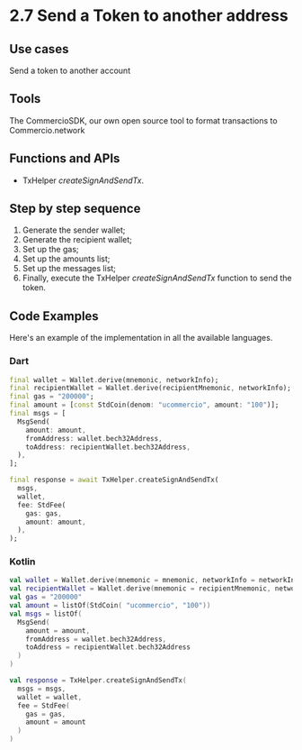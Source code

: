 # 2.7 Send a Token to another address

## Use cases
Send a token to another account

## Tools
The CommercioSDK, our own open source tool to format transactions to Commercio.network

## Functions and APIs
- TxHelper _createSignAndSendTx_.

## Step by step sequence
1. Generate the sender wallet;
2. Generate the recipient wallet;
3. Set up the gas;
4. Set up the amounts list;
5. Set up the messages list;
6. Finally, execute the TxHelper _createSignAndSendTx_ function to send the token.

## Code Examples
Here's an example of the implementation in all the available languages.

### Dart
```dart
final wallet = Wallet.derive(mnemonic, networkInfo);
final recipientWallet = Wallet.derive(recipientMnemonic, networkInfo);
final gas = "200000";
final amount = [const StdCoin(denom: "ucommercio", amount: "100")];
final msgs = [
  MsgSend(
    amount: amount,
    fromAddress: wallet.bech32Address,
    toAddress: recipientWallet.bech32Address,
  ),
];

final response = await TxHelper.createSignAndSendTx(
  msgs,
  wallet,
  fee: StdFee(
    gas: gas,
    amount: amount,
  ),
);
```

### Kotlin
```kotlin
val wallet = Wallet.derive(mnemonic = mnemonic, networkInfo = networkInfo)
val recipientWallet = Wallet.derive(mnemonic = recipientMnemonic, networkInfo = networkInfo)
val gas = "200000"
val amount = listOf(StdCoin( "ucommercio", "100"))
val msgs = listOf(
  MsgSend(
    amount = amount,
    fromAddress = wallet.bech32Address,
    toAddress = recipientWallet.bech32Address
  )
)

val response = TxHelper.createSignAndSendTx(
  msgs = msgs,
  wallet = wallet, 
  fee = StdFee(
    gas = gas, 
    amount = amount
  )
)
```